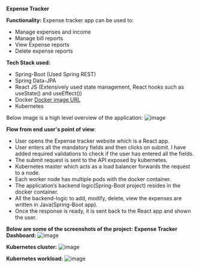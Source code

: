 **Expense Tracker**

**Functionality:**
Expense tracker app can be used to:
* Manage expenses and income
* Manage bill reports
* View Expense reports
* Delete expense reports

**Tech Stack used:**
* Spring-Boot (Used Spring REST)
* Spring Data-JPA
* React JS (Extensively used state management, React hooks such as useState() and useEffect())
* Docker [Docker image URL](https://hub.docker.com/layers/krishna5555/expense-tracker/latest/images/sha256-3c36108b21b760c386c6824ff3e1deefb474cc1df7f0998b4d6cdbb6645d81e0?context=repo&tab=layers)
* Kubernetes

Below image is a high level overview of the application:
![image](https://user-images.githubusercontent.com/25320977/99179952-2661bc00-2748-11eb-9fa1-2203e2110d02.png)

**Flow from end user's point of view**:
* User opens the Expense tracker website which is a React app.
* User enters all the mandatory fields and then clicks on submit. I have added required validations to check if the user has entered all the fields.
* The submit request is sent to the API exposed by kubernetes.
* Kubernetes master which acts as a load balancer forwards the request to a node.
* Each worker node has multiple pods with the docker container.
* The application’s backend logic(Spring-Boot project) resides in the docker container.
* All the backend-logic to add, modify, delete, view the expenses are written in Java(Spring-Boot app).
* Once the response is ready, it is sent back to the React app and shown the user.

**Below are some of the screenshots of the project:**
**Expense Tracker Dashboard:**
![image](https://user-images.githubusercontent.com/25320977/99179960-311c5100-2748-11eb-9dee-aa17b72e833b.png)

**Kubernetes cluster:**
![image](https://user-images.githubusercontent.com/25320977/99179969-3e394000-2748-11eb-9c48-c06d7203570a.png)

**Kubernetes workload:**
![image](https://user-images.githubusercontent.com/25320977/99179979-4e511f80-2748-11eb-86b5-2ad868cad6fa.png)
